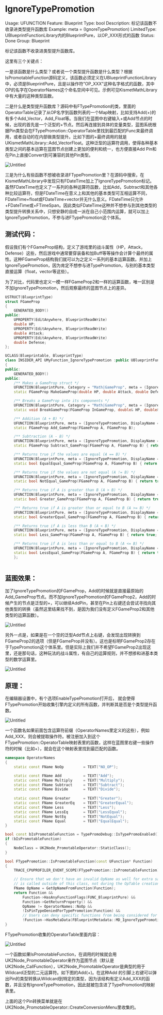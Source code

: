 # IgnoreTypePromotion

Usage: UFUNCTION
Feature: Blueprint
Type: bool
Description: 标记该函数不收录进类型提升函数库
Example:  meta = (IgnoreTypePromotion)
LimitedType: UBlueprintFunctionLibrary内的BlueprintPure，以OP_XXX形式的函数
Status: Done
Group: Blueprint

标记该函数不收录进类型提升函数库。

这里有三个关键点：

一是该函数是什么类型？或者说一个类型提升函数是什么类型？根据IsPromotableFunction源码定义，该函数必须定义在UBlueprintFunctionLibrary中，必须是BlueprintPure，且是以操作符”OP_XXX”这种名字格式的函数，其中OP的名字在OperatorNames这个命名空间中可见。示例可见KismetMathLibrary中有大量的这种类型函数。

二是什么是类型提升函数库？源码中有FTypePromotion的类，里面的OperatorTable记录了从OP名字到函数列表的一个Map映射，比如支持Add(+)的有多个Add_Vector，Add_Float等。当我们在蓝图中右键输入+或Add节点的时候，出现的首先是一个泛型的+节点。然后再连接到具体的变量类型，蓝图系统根据Pin类型会在FTypePromotion::OperatorTable里找到最匹配的Func来最终调用，或者自动的在内部做类型提升。比如下图的+最终调用的就是UKismetMathLibrary::Add_VectorFloat。这种泛型的运算符调用，使得各种基本类型之间的基本运算在蓝图节点创建上更加的便利和统一，也方便直接Add Pin和在Pin上直接Convert到可兼容的其他Pin类型。

![Untitled](IgnoreTypePromotion/Untitled.png)

三是为什么有些函数不想被收录进FTypePromotion里？在源码中搜索，在KismetMathLibrary中发现只有FDateTime加上了IgnoreTypePromotion标记。虽然FDateTime也定义了一系列的各种运算符函数，比如Add，Subtract和其他各种比较运算符，但是FDateTime在意义上和其他的基本类型可互相运算不同，FDateTime+float或FDateTime+vector并无什么意义。FDateTime只允许+FDateTime或+FTimeSpan。因此类似FDateTime这种并不想参与到其他类型的类型提升转换关系中，只想安静的自成一派在自己小范围内运算，就可以加上IgnoreTypePromotion，不参与进FTypePromotion这个体系。

## 测试代码：

假设我们有个FGameProp结构，定义了游戏里的战斗属性（HP，Attack，Defense）这些，然后游戏中通常要穿装备和加Buff等等操作会计算个最终的属性。这种FGameProp结构我们就可以为之定义一系列的基本运算函数。并加上IgnoreTypePromotion，因为肯定不想参与进TypePromotion，与别的基本类型直接运算（float，vector等这些）。

为了对比，代码里也定义一模一样FGameProp2和一样的运算函数，唯一区别是不加IgnoreTypePromotion，然后观察最终的蓝图节点上的差异。

```cpp
USTRUCT(BlueprintType)
struct FGameProp
{
	GENERATED_BODY()
public:
	UPROPERTY(EditAnywhere, BlueprintReadWrite)
	double HP;
	UPROPERTY(EditAnywhere, BlueprintReadWrite)
	double Attack;
	UPROPERTY(EditAnywhere, BlueprintReadWrite)
	double Defense;
};

UCLASS(Blueprintable, BlueprintType)
class INSIDER_API UMyFunction_IgnoreTypePromotion :public UBlueprintFunctionLibrary
{
public:
	GENERATED_BODY()
public:
	/** Makes a GameProp struct */
	UFUNCTION(BlueprintPure, Category = "Math|GameProp", meta = (IgnoreTypePromotion, NativeMakeFunc))
	static FGameProp MakeGameProp(double HP, double Attack, double Defense) { return FGameProp(); }

	/** Breaks a GameProp into its components */
	UFUNCTION(BlueprintPure, Category = "Math|GameProp", meta = (IgnoreTypePromotion, NativeBreakFunc))
	static void BreakGameProp(FGameProp InGameProp, double& HP, double& Attack, double& Defense) {}

	/** Addition (A + B) */
	UFUNCTION(BlueprintPure, meta = (IgnoreTypePromotion, DisplayName = "GameProp + GameProp", CompactNodeTitle = "+", Keywords = "+ add plus"), Category = "Math|GameProp")
	static FGameProp Add_GameProp(FGameProp A, FGameProp B);

	/** Subtraction (A - B) */
	UFUNCTION(BlueprintPure, meta = (IgnoreTypePromotion, DisplayName = "GameProp - GameProp", CompactNodeTitle = "-", Keywords = "- subtract minus"), Category = "Math|GameProp")
	static FGameProp Subtract_GameProp(FGameProp A, FGameProp B) { return FGameProp(); }

	/** Returns true if the values are equal (A == B) */
	UFUNCTION(BlueprintPure, meta = (IgnoreTypePromotion, DisplayName = "Equal (GameProp)", CompactNodeTitle = "==", Keywords = "== equal"), Category = "Math|GameProp")
	static bool EqualEqual_GameProp(FGameProp A, FGameProp B) { return true; }

	/** Returns true if the values are not equal (A != B) */
	UFUNCTION(BlueprintPure, meta = (IgnoreTypePromotion, DisplayName = "Not Equal (GameProp)", CompactNodeTitle = "!=", Keywords = "!= not equal"), Category = "Math|GameProp")
	static bool NotEqual_GameProp(FGameProp A, FGameProp B) { return true; }

	/** Returns true if A is greater than B (A > B) */
	UFUNCTION(BlueprintPure, meta = (IgnoreTypePromotion, DisplayName = "GameProp > GameProp", CompactNodeTitle = ">", Keywords = "> greater"), Category = "Math|GameProp")
	static bool Greater_GameProp(FGameProp A, FGameProp B) { return true; }

	/** Returns true if A is greater than or equal to B (A >= B) */
	UFUNCTION(BlueprintPure, meta = (IgnoreTypePromotion, DisplayName = "GameProp >= GameProp", CompactNodeTitle = ">=", Keywords = ">= greater"), Category = "Math|GameProp")
	static bool GreaterEqual_GameProp(FGameProp A, FGameProp B) { return true; }

	/** Returns true if A is less than B (A < B) */
	UFUNCTION(BlueprintPure, meta = (IgnoreTypePromotion, DisplayName = "GameProp < GameProp", CompactNodeTitle = "<", Keywords = "< less"), Category = "Math|GameProp")
	static bool Less_GameProp(FGameProp A, FGameProp B) { return true; }

	/** Returns true if A is less than or equal to B (A <= B) */
	UFUNCTION(BlueprintPure, meta = (IgnoreTypePromotion, DisplayName = "GameProp <= GameProp", CompactNodeTitle = "<=", Keywords = "<= less"), Category = "Math|GameProp")
	static bool LessEqual_GameProp(FGameProp A, FGameProp B) { return true; }
	};
	

```

## 蓝图效果：

加了IgnoreTypePromotion的FGameProp，Add的时候就是直接最原始的Add_GameProp节点。而不加IgnoreTypePromotion的FGameProp2，Add的时候产生的节点是泛型的+，可以继续AddPin，甚至在Pin上右键还会尝试寻找向其他类型的转换（虽然这里结果找不到，是因为我们没有定义FGameProp2和其他类型的运算函数）。

![Untitled](IgnoreTypePromotion/Untitled%201.png)

另外一点是，如果是在一个空的泛型Add节点上右键，会发现出现转换到FGameProp2的选项（但是FGameProp并没有）。这也是标明FGameProp2存在于TypePromotion这个体系里。但是实际上我们并不希望FGameProp2出现这里，还是那句话，这种玩法的战斗属性，有自己的运算规则，并不想掺和进基本类型的数学运算里。

![Untitled](IgnoreTypePromotion/Untitled%202.png)

## 原理：

在编辑器设置中，有个选项EnableTypePromotion打开后， 就会使得FTypePromotion开始收集引擎内定义的所有函数，并判断其是否是个类型提升函数。

![Untitled](IgnoreTypePromotion/Untitled%203.png)

一个函数名如果前面包含运算符前缀（OperatorNames里定义的这些），例如Add_XXX，则会被提取操作符。被注册加入到这个FTypePromotion::OperatorTable映射表里的函数，这样在蓝图里右键一些操作符的时候（比如+），就会在这个映射表里找到最匹配的函数。

```cpp
namespace OperatorNames
{
	static const FName NoOp			= TEXT("NO_OP");

	static const FName Add			= TEXT("Add");
	static const FName Multiply		= TEXT("Multiply");
	static const FName Subtract		= TEXT("Subtract");
	static const FName Divide		= TEXT("Divide");
	
	static const FName Greater		= TEXT("Greater");
	static const FName GreaterEq	= TEXT("GreaterEqual");
	static const FName Less			= TEXT("Less");
	static const FName LessEq		= TEXT("LessEqual");
	static const FName NotEq		= TEXT("NotEqual");
	static const FName Equal		= TEXT("EqualEqual");
}

bool const bIsPromotableFunction = TypePromoDebug::IsTypePromoEnabled() && FTypePromotion::IsFunctionPromotionReady(Function);
if (bIsPromotableFunction)
{
	NodeClass = UK2Node_PromotableOperator::StaticClass();
}

bool FTypePromotion::IsPromotableFunction(const UFunction* Function)
{
	TRACE_CPUPROFILER_EVENT_SCOPE(FTypePromotion::IsPromotableFunction);

	// Ensure that we don't have an invalid OpName as well for extra safety when this function 
	// is called outside of this class, not during the OpTable creation process
	FName OpName = GetOpNameFromFunction(Function);
	return Function &&
		Function->HasAnyFunctionFlags(FUNC_BlueprintPure) &&
		Function->GetReturnProperty() &&
		OpName != OperatorNames::NoOp && 
		!IsPinTypeDeniedForTypePromotion(Function) &&
		// Users can deny specific functions from being considered for type promotion
		!Function->HasMetaData(FBlueprintMetadata::MD_IgnoreTypePromotion);
}
```

FTypePromotion收集的OperatorTable里面内容：

![Untitled](IgnoreTypePromotion/Untitled%204.png)

一个函数如果IsPromotableFunction，在调用的时候就会用UK2Node_PromotableOperator来作为蓝图节点（默认是UK2Node_CallFunction），UK2Node_PromotableOperator是典型的用于Wildcard泛型的二元运算符。如下图的Add(+)。在这种Add 的引脚上右键可以弹出Pin的类型转换从Wildcard到特定的类型，因为该结构有定义Add_XXX的函数，并且没有IgnoreTypePromotion，因此就被包含进了TypePromotion的映射表里。

上面的这个Pin转换菜单就是在UK2Node_PromotableOperator::CreateConversionMenu里收集的。